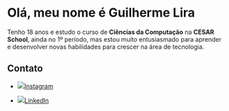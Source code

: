 # Olá, meu nome é Guilherme Lira

Tenho 18 anos e estudo o curso de **Ciências da Computação** na **CESAR School**, ainda no 1º período, mas estou muito entusiasmado para aprender e desenvolver novas habilidades para crescer na área de tecnologia.

## Contato


- <img src="https://img.shields.io/badge/Instagram-E4405F?style=for-the-badge&logo=instagram&logoColor=white
" />[Instagram](https://www.instagram.com/guilhermeclira)


- <img src="https://img.shields.io/badge/LinkedIn-0077B5?style=for-the-badge&logo=linkedin&logoColor=white
" />[LinkedIn](https://www.linkedin.com/in/guilhermeclira)
